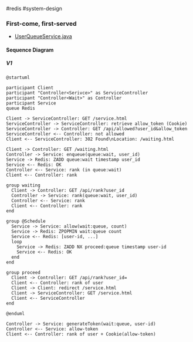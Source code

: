 #redis #system-design

### First-come, first-served

* [UserQueueService.java](https://github.com/morenice/fastcampus-2023-backend-advacned/blob/main/ch4/clip08/flow/src/main/java/com/fastcampus/flow/service/UserQueueService.java)

#### Sequence Diagram

##### V1

```plantuml
@startuml

participant Client
participant "Controller<Serivce>" as ServiceController
participant "Controller<Wait>" as Controller
participant Service
queue Redis

Client -> ServiceController: GET /service.html
ServiceController -> ServiceController: retrieve allow_token (Cookie)
ServiceController -> Controller: GET /api/allowed?user_id&allow_token
ServiceController <-- Controller: not allowed
Client <-- ServiceController: 302 Found\nLocation: /waiting.html

Client -> Controller: GET /waiting.html
Controller -> Service: enqueue(queue:wait, user_id)
Service -> Redis: ZADD queue:wait timestamp user_id
Service <-- Redis: OK
Controller <-- Service: rank (in queue:wait)
Client <-- Controller: rank

group waiting
  Client -> Controller: GET /api/rank?user_id
  Controller -> Service: rank(queue:wait, user_id)
  Controller <-- Service: rank
  Client <-- Controller: rank
end

group @Schedule
  Service -> Service: allow(wait:queue, count)
  Service -> Redis: ZPOPMIN wait:queue count
  Service <-- Redis: [user-id, ...]
  loop
    Service -> Redis: ZADD NX proceed:queue timestamp user-id
    Service <-- Redis: OK
  end
end

group proceed
  Client -> Controller: GET /api/rank?user_id=
  Client <-- Controller: rank of user
  Client -> Client: redirect /service.html
  Client -> ServiceController: GET /service.html
  Client <-- ServiceController
end

@enduml
```

```
Controller -> Service: generateToken(wait:queue, user-id)
Controller <-- Service: allow-token
Client <-- Controller: rank of user + Cookie(allow-token)
```
